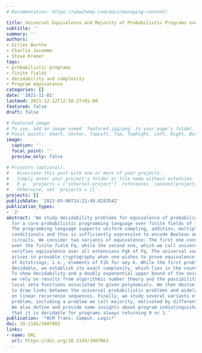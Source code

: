 ```yaml
---
# Documentation: https://wowchemy.com/docs/managing-content/

title: Universal Equivalence and Majority of Probabilistic Programs over Finite Fields
subtitle: ''
summary: ''
authors:
- Gilles Barthe
- Charlie Jacomme
- Steve Kremer
tags:
- probabilistic programs
- finite fields
- decidability and complexity
- Program equivalence
categories: []
date: '2021-11-01'
lastmod: 2021-12-12T12:58:27+01:00
featured: false
draft: false

# Featured image
# To use, add an image named `featured.jpg/png` to your page's folder.
# Focal points: Smart, Center, TopLeft, Top, TopRight, Left, Right, BottomLeft, Bottom, BottomRight.
image:
  caption: ''
  focal_point: ''
  preview_only: false

# Projects (optional).
#   Associate this post with one or more of your projects.
#   Simply enter your project's folder or file name without extension.
#   E.g. `projects = ["internal-project"]` references `content/project/deep-learning/index.md`.
#   Otherwise, set `projects = []`.
projects: []
publishDate: '2022-03-06T14:21:49.018354Z'
publication_types:
- '2'
abstract: 'We study decidability problems for equivalence of probabilistic programs
  for a core probabilistic programming language over finite fields of fixed characteristic.
  The programming language supports uniform sampling, addition, multiplication, and
  conditionals and thus is sufficiently expressive to encode Boolean and arithmetic
  circuits. We consider two variants of equivalence: The first one considers an interpretation
  over the finite field Fq, while the second one, which we call universal equivalence,
  verifies equivalence over all extensions Fqk of Fq. The universal variant typically
  arises in provable cryptography when one wishes to prove equivalence for any length
  of bitstrings, i.e., elements of F2k for any k. While the first problem is obviously
  decidable, we establish its exact complexity, which lies in the counting hierarchy.
  To show decidability and a doubly exponential upper bound of the universal variant,
  we rely on results from algorithmic number theory and the possibility to compare
  local zeta functions associated to given polynomials. We then devise a general way
  to draw links between the universal probabilistic problems and widely studied problems
  on linear recurrence sequences. Finally, we study several variants of the equivalence
  problem, including a problem we call majority, motivated by differential privacy.
  We also define and provide some insights about program indistinguishability, proving
  that it is decidable for programs always returning 0 or 1.'
publication: '*ACM Trans. Comput. Logic*'
doi: 10.1145/3487063
links:
- name: URL
  url: https://doi.org/10.1145/3487063
---
```

